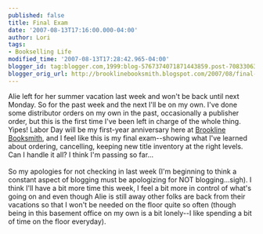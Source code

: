 ```yaml
---
published: false
title: Final Exam
date: '2007-08-13T17:16:00.000-04:00'
author: Lori
tags:
- Bookselling Life
modified_time: '2007-08-13T17:28:42.965-04:00'
blogger_id: tag:blogger.com,1999:blog-5767374071871443859.post-7083306310341708015
blogger_orig_url: http://brooklinebooksmith.blogspot.com/2007/08/final-exam.html
---
```


Alie left for her summer vacation last week and won't be back until next Monday. So for the past week and the next I'll be on my own. I've done some distributor orders on my own in the past, occasionally a publisher order, but this is the first time I've been left in charge of the whole thing. Yipes! Labor Day will be my first-year anniversary here at <a href="http://brooklinebooksmith.com/">Brookline Booksmith</a>, and I feel like this is my final exam--showing what I've learned about ordering, cancelling, keeping new title inventory at the right levels. Can I handle it all? I think I'm passing so far...<br /><br />So my apologies for not checking in last week (I'm beginning to think a constant aspect of blogging must be apologizing for NOT blogging...sigh). I think I'll have a bit more time this week, I feel a bit more in control of what's going on and even though Alie is still away other folks are back from their vacations so that I won't be needed on the floor quite so often (though being in this basement office on my own is a bit lonely--I like spending a bit of time on the floor everyday).